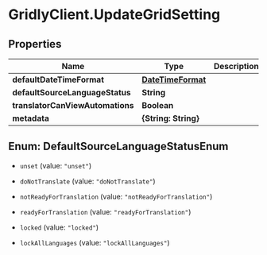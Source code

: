 # GridlyClient.UpdateGridSetting

## Properties

Name | Type | Description | Notes
------------ | ------------- | ------------- | -------------
**defaultDateTimeFormat** | [**DateTimeFormat**](DateTimeFormat.md) |  | [optional] 
**defaultSourceLanguageStatus** | **String** |  | [optional] 
**translatorCanViewAutomations** | **Boolean** |  | [optional] 
**metadata** | **{String: String}** |  | [optional] 



## Enum: DefaultSourceLanguageStatusEnum


* `unset` (value: `"unset"`)

* `doNotTranslate` (value: `"doNotTranslate"`)

* `notReadyForTranslation` (value: `"notReadyForTranslation"`)

* `readyForTranslation` (value: `"readyForTranslation"`)

* `locked` (value: `"locked"`)

* `lockAllLanguages` (value: `"lockAllLanguages"`)




